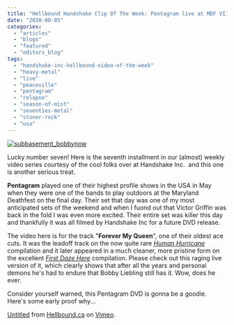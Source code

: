 ```yaml
---
title: "Hellbound Handshake Clip Of The Week: Pentagram live at MDF VIII"
date: "2010-08-05"
categories: 
  - "articles"
  - "blogs"
  - "featured"
  - "editors_blog"
tags: 
  - "handshake-inc-hellbound-video-of-the-week"
  - "heavy-metal"
  - "live"
  - "peaceville"
  - "pentagram"
  - "relapse"
  - "season-of-mist"
  - "seventies-metal"
  - "stoner-rock"
  - "usa"
---
```


[![](http://www.hellbound.ca/wp-content/uploads/2010/08/subbasement_bobbynow-300x252.jpg "subbasement_bobbynow")](http://www.hellbound.ca/wp-content/uploads/2010/08/subbasement_bobbynow.jpg)

Lucky number seven! Here is the seventh installment in our (almost) weekly video series courtesy of the cool folks over at Handshake Inc.  and this one is another serious treat.

**Pentagram** played one of their highest profile shows in the USA in May when they were one of the bands to play outdoors at the Maryland Deathfest on the final day. Their set that day was one of my most anticipated sets of the weekend and when I fuond out that Victor Griffin was back in the fold I was even more excited. Their entire set was killer this day and thankfully it was all filmed by Handshake Inc for a future DVD release.

The video here is for the track "**Forever My Queen**", one of their oldest ace cuts. It was the leadoff track on the now quite rare [_Human Hurricane_](http://www.exclaim.ca/musicreviews/generalreview.aspx?csid2=846&fid1=6670&csid1=101) compilation and it later appeared in a much cleaner, more pristine form on the excellent [_First Daze Here_](http://www.exclaim.ca/musicreviews/generalreview.aspx?csid2=846&fid1=10895&csid1=30) compilation. Please check out this raging live version of it, which clearly shows that after all the years and personal demons he's had to endure that Bobby Liebling still has it. Wow, does he ever.

Consider yourself warned, this Pentagram DVD is gonna be a goodie. Here's some early proof why...

[Untitled](http://vimeo.com/13899040) from [Hellbound.ca](http://vimeo.com/hellbound) on [Vimeo](http://vimeo.com).

